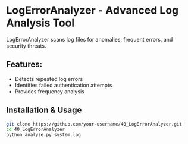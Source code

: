 # LogErrorAnalyzer - Advanced Log Analysis Tool  

LogErrorAnalyzer scans log files for anomalies, frequent errors, and security threats.

## Features:
- Detects repeated log errors  
- Identifies failed authentication attempts  
- Provides frequency analysis  

## Installation & Usage  
```bash
git clone https://github.com/your-username/40_LogErrorAnalyzer.git  
cd 40_LogErrorAnalyzer  
python analyze.py system.log  
